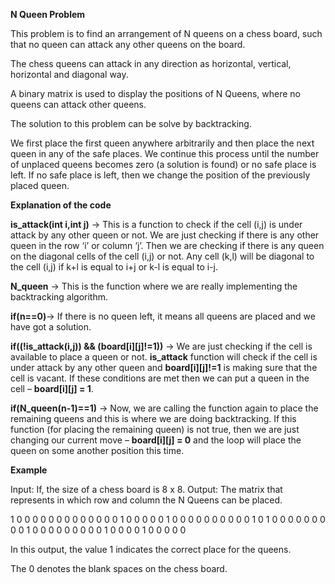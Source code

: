 **N Queen Problem**

This problem is to find an arrangement of N queens on a chess board, such that no queen can attack any other queens on the board.

The chess queens can attack in any direction as horizontal, vertical, horizontal and diagonal way.

A binary matrix is used to display the positions of N Queens, where no queens can attack other queens.

The solution to this problem can be solve by backtracking. 

We first place the first queen anywhere arbitrarily and then place the next queen in any of the safe places. We continue this process until the number of unplaced queens becomes zero (a solution is found) or no safe place is left. If no safe place is left, then we change the position of the previously placed queen.


**Explanation of the code**

**is_attack(int i,int j)** →  This is a function to check if the cell (i,j) is under attack by any other queen or not. We are just checking if there is any other queen in the row ‘i’ or column ‘j’. Then we are checking if there is any queen on the diagonal cells of the cell (i,j) or not. Any cell (k,l) will be diagonal to the cell (i,j) if k+l is equal to i+j or k-l is equal to i-j.

**N_queen** → This is the function where we are really implementing the backtracking algorithm.


 
**if(n==0)**→ If there is no queen left, it means all queens are placed and we have got a solution.

**if((!is_attack(i,j)) && (board[i][j]!=1))** → We are just checking if the cell is available to place a queen or not.
**is_attack** function will check if the cell is under attack by any other queen and **board[i][j]!=1** is making sure that the cell is vacant. If these conditions are met then we can put a queen in the cell – **board[i][j] = 1**.

**if(N_queen(n-1)==1)** → Now, we are calling the function again to place the remaining queens and this is where we are doing backtracking. If this function (for placing the remaining queen) is not true, then we are just changing our current move – **board[i][j] = 0** and the loop will place the queen on some another position this time.

**Example**

Input:
If, the size of a chess board is 8 x 8.
Output:
The matrix that represents in which row and column the N Queens can be placed.

1 0 0 0 0 0 0 0
0 0 0 0 0 0 1 0
0 0 0 0 1 0 0 0
0 0 0 0 0 0 0 1
0 1 0 0 0 0 0 0
0 0 0 1 0 0 0 0
0 0 0 0 0 1 0 0
0 0 1 0 0 0 0 0

In this output, the value 1 indicates the correct place for the queens.

The 0 denotes the blank spaces on the chess board.